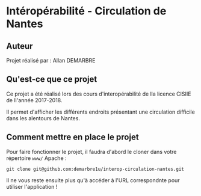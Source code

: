 # Intéropérabilité - Circulation de Nantes

## Auteur

Projet réalisé par : Allan DEMARBRE

## Qu'est-ce que ce projet

Ce projet a été réalisé lors des cours d'interopérabilité de lla licence CISIIE de ll'année 2017-2018.

Il permet d'afficher les différents endroits présentant une circulation difficile dans les alentours de Nantes.

## Comment mettre en place le projet

Pour faire fonctionner le projet, il faudra d'abord le cloner dans votre répertoire `www/` Apache :

```
git clone git@github.com:demarbre1u/interop-circulation-nantes.git
```

Il ne vous reste ensuite plus qu'à accéder à l'URL correspondnte pour utiliser l'application !
